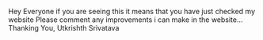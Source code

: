 Hey Everyone
  if you are seeing this it means that you have just checked my website
  Please comment any improvements i can make in the website...
    Thanking You,
    Utkrishth Srivatava
